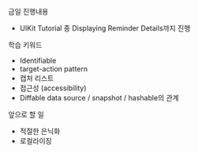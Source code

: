 금일 진행내용
- UIKit Tutorial 중 Displaying Reminder Details까지 진행

학습 키워드
- Identifiable
- target-action pattern
- 캡처 리스트
- 접근성 (accessibility)
- Diffable data source / snapshot / hashable의 관계

앞으로 할 일
- 적절한 은닉화
- 로컬라이징